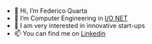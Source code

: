 - 👋 Hi, I’m Federico Quarta
- 👀 I’m Computer Engineering in [I/O NET](https://ionet.it)
- 🤯 I am very interested in innovative start-ups
- 📫 You can find me on [Linkedin]( https://www.linkedin.com/in/federico-quarta-17aa861a7/)

<!---
federicoq1997/federicoq1997 is a ✨ special ✨ repository because its `README.md` (this file) appears on your GitHub profile.
You can click the Preview link to take a look at your changes.
--->
